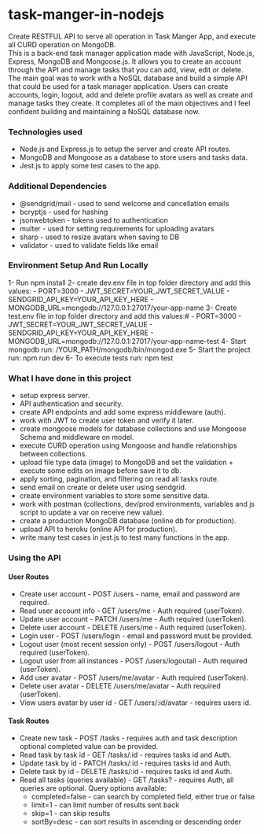 # task-manger-in-nodejs

Create RESTFUL API to serve all operation in Task Manger App, and execute all CURD operation on MongoDB.  
This is a back-end task manager application made with JavaScript, Node.js, Express, MongoDB and Mongoose.js. It allows you to create an account through the API and manage tasks that you can add, view, edit or delete.  
The main goal was to work with a NoSQL database and build a simple API that could be used for a task manager application. Users can create accounts, login, logout, add and delete profile avatars as well as create and manage tasks they create. It completes all of the main objectives and I feel confident building and maintaining a NoSQL database now.

### Technologies used
- Node.js and Express.js to setup the server and create API routes.
- MongoDB and Mongoose as a database to store users and tasks data.
- Jest.js to apply some test cases to the app.

### Additional Dependencies
- @sendgrid/mail - used to send welcome and cancellation emails
- bcryptjs - used for hashing
- jsonwebtoken - tokens used to authentication
- multer - used for setting requirements for uploading avatars
- sharp - used to resize avatars when saving to DB
- validator - used to validate fields like email

### Environment Setup And Run Locally
1- Run npm install
2- create dev.env file in top folder directory and add this values:
    - PORT=3000
    - JWT_SECRET=YOUR_JWT_SECRET_VALUE
    - SENDGRID_API_KEY=YOUR_API_KEY_HERE
    - MONGODB_URL=mongodb://127.0.0.1:27017/your-app-name
3- Create test.env file in top folder directory and add this values:#
    - PORT=3000
    - JWT_SECRET=YOUR_JWT_SECRET_VALUE
    - SENDGRID_API_KEY=YOUR_API_KEY_HERE
    - MONGODB_URL=mongodb://127.0.0.1:27017/your-app-name-test
4- Start mongodb run: /YOUR_PATH/mongodb/bin/mongod.exe
5- Start the project run: npm run dev
6- To execute tests run: npm test

### What I have done in this project
- setup express server.
- API authentication and security.
- create API endpoints and add some express middleware (auth).
- work with JWT to create user token and verify it later.
- create mongoose models for database collections and use Mongoose Schema and middleware on model.
- execute CURD operation using Mongoose and handle relationships between collections.
- upload file type data (image) to MongoDB and set the validation + execute some edits on image before save it to db.
- apply sorting, pagination, and filtering on read all tasks route.
- send email on create or delete user using sendgrid.
- create environment variables to store some sensitive data.
- work with postman (collections, dev/prod environments, variables and js script to update a var on receive new value).
- create a production MongoDB database (online db for production).
- upload API to heroku (online API for production).
- write many test cases in jest.js to test many functions in the app.

### Using the API
#### User Routes
- Create user account - POST /users - name, email and password are required.
- Read user account info - GET /users/me - Auth required (userToken).
- Update user account - PATCH /users/me - Auth required (userToken).
- Delete user account - DELETE /users/me - Auth required (userToken).
- Login user - POST /users/login - email and password must be provided.
- Logout user (most recent session only) - POST /users/logout - Auth required (userToken).
- Logout user from all instances - POST /users/logoutall - Auth required (userToken).
- Add user avatar - POST /users/me/avatar - Auth required (userToken).
- Delete user avatar - DELETE /users/me/avatar - Auth required (userToken).
- View users avatar by user id - GET /users/:id/avatar - requires users id.

#### Task Routes
- Create new task - POST /tasks - requires auth and task description optional completed value can be provided.
- Read task by task id - GET /tasks/:id - requires tasks id and Auth.
- Update task by id - PATCH /tasks/:id - requires tasks id and Auth.
- Delete task by id - DELETE /tasks/:id - requires tasks id and Auth.
- Read all tasks (queries available) - GET /tasks? - requires Auth, all queries are optional.
  Query options available:
    - completed=false - can search by completed field, either true or false
    - limit=1 - can limit number of results sent back
    - skip=1 - can skip results
    - sortBy=desc - can sort results in ascending or descending order